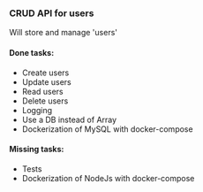 ### CRUD API for users
Will store and manage 'users'


#### Done tasks:
* Create users
* Update users
* Read users
* Delete users
* Logging
* Use a DB instead of Array
* Dockerization of MySQL with docker-compose

#### Missing tasks:
* Tests
* Dockerization of NodeJs with docker-compose
